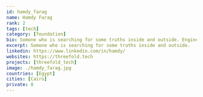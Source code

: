 ```yaml
---
id: hamdy_farag
name: Hamdy Farag
rank: 2
tags: [tech]
category: [foundation]
bio: Somone who is searching for some truths inside and outside. Engineer fell in love with Threefold Threefold is building a new market around capacity which addresses some of the global issues like user security and prices, and allows for other submarkets to emerge as well.On a personal level Threefold is the best places I've ever worked for and that helped me to grow personally and meet amazing people, so it's a kind of place that changes your personality so you can do more changes to the world! 
excerpt: Somone who is searching for some truths inside and outside.
linkedin: https://www.linkedin.com/in/hamdy/
websites: https://threefold.tech
projects: [threefold_tech]
image: ./hamdy_farag.jpg
countries: [Egypt]
cities: [Cairo]
private: 0
---
```

